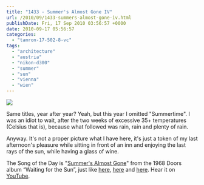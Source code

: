 ```yaml
---
title: "1433 - Summer's Almost Gone IV"
url: /2010/09/1433-summers-almost-gone-iv.html
publishDate: Fri, 17 Sep 2010 03:56:57 +0000
date: 2010-09-17 05:56:57
categories: 
  - "tamron-17-502-8-vc"
tags: 
  - "architecture"
  - "austria"
  - "nikon-d300"
  - "summer"
  - "sun"
  - "vienna"
  - "wien"
---
```

<a target="_blank" href="https://d25zfm9zpd7gm5.cloudfront.net/1200x1200/2010/20100916_165527_ps.jpg"><img src="https://d25zfm9zpd7gm5.cloudfront.net/0600x0600/2010/20100916_165527_ps.jpg" /></a>

Same titles, year after year? Yeah, but this year I omitted "Summertime". I was an idiot to wait, after the two weeks of excessive 35+ temperatures (Celsius that is), because what followed was rain, rain and plenty of rain.

 Anyway. It's not a proper picture what I have here, it's just a token of my last afternoon's pleasure while sitting in front of an inn and enjoying the last rays of the sun, while having a glass of wine.

The Song of the Day is "<a target="_blank" href="http://www.lyricsmode.com/lyrics/d/doors/summers_almost_gone.html">Summer's Almost Gone</a>" from the 1968 Doors album “Waiting for the Sun”, just like <a target="_blank" href="/2009/09/1072-summers-almost-gone-iii.html">here</a>, <a target="_blank" href="/2008/09/699-summers-almost-gone-ii.html">here</a> and <a target="_blank" href="/2007/09/344-summers-almost-gone.html">here</a>. Hear it on <a target="_blank" href="http://www.youtube.com/watch?v=DcEAI5p-wUg">YouTube</a>.

